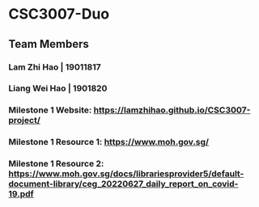 # CSC3007-Duo

## Team Members
### Lam Zhi Hao | 19011817
### Liang Wei Hao | 1901820

### Milestone 1 Website: https://lamzhihao.github.io/CSC3007-project/
### Milestone 1 Resource 1: https://www.moh.gov.sg/
### Milestone 1 Resource 2: https://www.moh.gov.sg/docs/librariesprovider5/default-document-library/ceg_20220627_daily_report_on_covid-19.pdf
